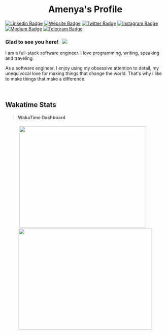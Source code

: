 <h1 align="center">Amenya's Profile</h1>




[![Linkedin Badge](https://img.shields.io/badge/-LinkedIn-0e76a8?style=flat-square&logo=Linkedin&logoColor=white)](https://www.linkedin.com/in/zaccheaus-amenya/)
[![Website Badge](https://img.shields.io/badge/Website-3b5998?style=flat-square&logo=google-chrome&logoColor=white)](https://amenyaz.github.io)
[![Twitter Badge](https://img.shields.io/badge/-Twitter-00acee?style=flat-square&logo=Twitter&logoColor=white)](https://twitter.com/Engr_Amenya)
[![Instagram Badge](https://img.shields.io/badge/-Instagram-e4405f?style=flat-square&logo=Instagram&logoColor=white)](https://www.instagram.com/amenya_jnr/)
[![Medium Badge](https://img.shields.io/badge/medium-%2312100E.svg?&style=for-square&logo=medium&logoColor=white)](	https://medium.com/@amenyaz)
[![Telegram Badge](https://img.shields.io/badge/-Telegram-0088cc?style=flat-square&logo=Telegram&logoColor=white)](https://t.me/AmenyaZ)

### Glad to see you here! &nbsp; ![](https://visitor-badge.glitch.me/badge?page_id=AmenyaZ.AmenyaZ)

I am a full-stack software engineer. I love programming, writing, speaking and traveling.

As a software engineer, I enjoy using my obsessive attention to detail, my unequivocal love for making things that change the world. That's why I like to make things that make a difference.

<br>

## Wakatime Stats
> #### WakaTime Dashboard
  <p align="center">
    <img src="https://wakatime.com/share/@Engr_Amenya/6c7e9ad2-8d8f-4364-b5c4-09218dc1d6eb.svg" height="320" width="400">  &nbsp;  &nbsp;  
   <img src="https://wakatime.com/share/@Engr_Amenya/398474ad-a56a-4635-968d-bf729d4785a8.svg" height= "320" width="420">
  </p>
  
<br>


 <!--
 <p align="center"> 
<a href="https://github.com/AmenyaZ/github-readme-stats">
  <img align="center" src="https://github-readme-streak-stats.herokuapp.com/?user=AmenyaZ&theme=highcontrast" />
</a>
-->
 


